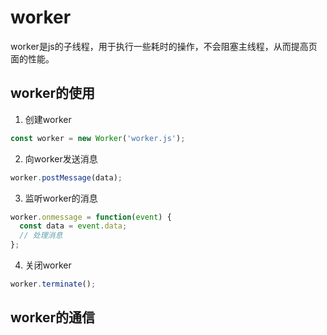 # worker
worker是js的子线程，用于执行一些耗时的操作，不会阻塞主线程，从而提高页面的性能。

## worker的使用
1. 创建worker
```javascript
const worker = new Worker('worker.js');
```
2. 向worker发送消息
```javascript
worker.postMessage(data);
```
3. 监听worker的消息
```javascript
worker.onmessage = function(event) {
  const data = event.data;
  // 处理消息
};
```
4. 关闭worker
```javascript
worker.terminate();
```

## worker的通信